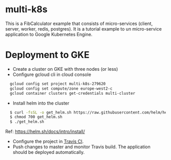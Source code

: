 # multi-k8s
This is a FibCalculator example that consists of micro-services (client, server, worker, redis, postgres). It is a tutorial example to un micro-service application to Google Kubernetes Engine.

# Deployment to GKE
- Create a cluster on GKE with three nodes (or less)
- Configure gcloud cli in cloud console
```sh
  gcloud config set project multi-k8s-279620
  gcloud config set compute/zone europe-west2-c
  gcloud container clusters get-credentials multi-cluster
```
- Install helm into the cluster

```sh
  $ curl -fsSL -o get_helm.sh https://raw.githubusercontent.com/helm/helm/master/scripts/get-helm-3
  $ chmod 700 get_helm.sh
  $ ./get_helm.sh
```
Ref: https://helm.sh/docs/intro/install/

- Configure the project in [Travis CI](http://travis-ci.org/).
- Push changes to master and monitor Travis build. The application should be deployed automatically.